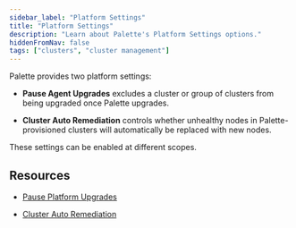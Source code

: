 ```yaml
---
sidebar_label: "Platform Settings"
title: "Platform Settings"
description: "Learn about Palette's Platform Settings options."
hiddenFromNav: false
tags: ["clusters", "cluster management"]
---
```


Palette provides two platform settings:

- **Pause Agent Upgrades** excludes a cluster or group of clusters from being upgraded once Palette upgrades.

- **Cluster Auto Remediation** controls whether unhealthy nodes in Palette-provisioned clusters will automatically be
  replaced with new nodes.

These settings can be enabled at different scopes.

## Resources

- [Pause Platform Upgrades](./pause-platform-upgrades.md)

- [Cluster Auto Remediation](./cluster-auto-remediation.md)
